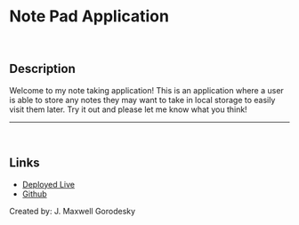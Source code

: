 # Note Pad Application

<br>

## Description

Welcome to my note taking application! This is an application where a user is able to store any notes they may want to take in local storage to easily visit them later. Try it out and please let me know what you think! 

---

<br>
 

## Links
* [Deployed Live](https://jmg5369.github.io/Note-Taker/)
* [Github](https://github.com/jmg5369/Note-Taker)

Created by: J. Maxwell Gorodesky